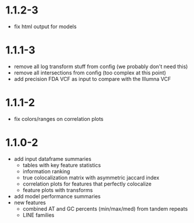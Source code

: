 # 1.1.2-3

- fix html output for models

# 1.1.1-3

- remove all log transform stuff from config (we probably don't need this)
- remove all intersections from config (too complex at this point)
- add precision FDA VCF as input to compare with the Illumna VCF

# 1.1.1-2

- fix colors/ranges on correlation plots

# 1.1.0-2

- add input dataframe summaries
  - tables with key feature statistics
  - information ranking
  - true colocalization matrix with asymmetric jaccard index
  - correlation plots for features that perfectly colocalize
  - feature plots with transforms
- add model performance summaries
- new features
  - combined AT and GC percents (min/max/med) from tandem repeats
  - LINE families
